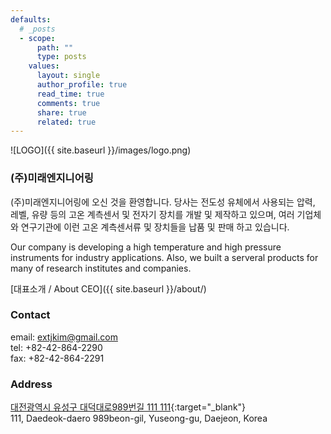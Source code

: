 ```yaml
---
defaults:
  # _posts
  - scope:
      path: ""
      type: posts
    values:
      layout: single
      author_profile: true
      read_time: true
      comments: true
      share: true
      related: true
---
```


![LOGO]({{ site.baseurl }}/images/logo.png)

### (주)미래엔지니어링

(주)미래엔지니어링에 오신 것을 환영합니다.
당사는 전도성 유체에서 사용되는 압력, 레벨, 유량 등의 고온 계측센서 및 전자기 장치를 개발 및 제작하고 있으며, 
여러 기업체와 연구기관에 이런 고온 계측센서류 및 장치들을 납품 및 판매 하고 있습니다.

Our company is developing a high temperature and high pressure instruments for industry applications. 
Also, we built a serveral products for many of research institutes and companies.

[대표소개 / About CEO]({{ site.baseurl }}/about/)

### Contact

email:	[extjkim@gmail.com](mailto:extjkim@gmail.com)<br>
tel:	+82-42-864-2290<br>
fax:	+82-42-864-2291<br>

### Address
[대전광역시 유성구 대덕대로989번길 111 111](http://map.naver.com/?dlevel=12&lat=36.4255832&lng=127.3749854&query=64yA7KCE6rSR7Jet7IucIOycoOyEseq1rCDrjIDrjZXrjIDroZw5ODnrsojquLggMTEx&type=ADDRESS&tab=1&isDetailAddress=true&isNewAddress=true&rcode=07200131&enc=b64){:target="_blank"}<br>
111, Daedeok-daero 989beon-gil, Yuseong-gu, Daejeon, Korea
